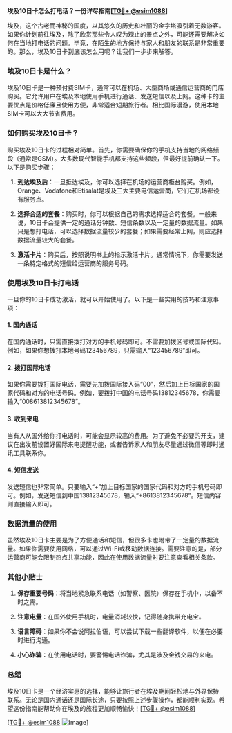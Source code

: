 **埃及10日卡怎么打电话？一份详尽指南[[TG💪+ @esim1088](https://t.me/s/esim1088)]**

埃及，这个古老而神秘的国度，以其悠久的历史和壮丽的金字塔吸引着无数游客。如果你计划前往埃及，除了欣赏那些令人叹为观止的景点之外，可能还需要解决如何在当地打电话的问题。毕竟，在陌生的地方保持与家人和朋友的联系是非常重要的。那么，埃及10日卡到底该怎么用呢？让我们一步步来解答。

### 埃及10日卡是什么？

埃及10日卡是一种预付费SIM卡，通常可以在机场、大型商场或通信运营商的门店购买。它允许用户在埃及本地使用手机进行通话、发送短信以及上网。这种卡的主要优点是价格低廉且使用方便，非常适合短期旅行者。相比国际漫游，使用本地SIM卡可以大大节省费用。

### 如何购买埃及10日卡？

购买埃及10日卡的过程相对简单。首先，你需要确保你的手机支持当地的网络频段（通常是GSM）。大多数现代智能手机都支持这些频段，但最好提前确认一下。以下是购买步骤：

1. **到达埃及后**：一旦抵达埃及，你可以选择在机场的运营商柜台购买。例如，Orange、Vodafone和Etisalat是埃及三大主要电信运营商，它们在机场都设有服务点。
   
2. **选择合适的套餐**：购买时，你可以根据自己的需求选择适合的套餐。一般来说，10日卡会提供一定的通话分钟数、短信条数以及一定量的数据流量。如果只是想打电话，可以选择数据流量较少的套餐；如果需要经常上网，则应选择数据流量较大的套餐。

3. **激活卡片**：购买后，按照说明书上的指示激活卡片。通常情况下，你需要发送一条特定格式的短信给运营商的服务号码。

### 使用埃及10日卡打电话

一旦你的10日卡成功激活，就可以开始使用了。以下是一些实用的技巧和注意事项：

#### 1. 国内通话
在国内通话时，只需直接拨打对方的手机号码即可。不需要加拨区号或国际代码。例如，如果你想拨打本地号码123456789，只需输入“123456789”即可。

#### 2. 拨打国际电话
如果你需要拨打国际电话，需要先加拨国际接入码“00”，然后加上目标国家的国家代码和对方的电话号码。例如，要拨打中国的电话号码13812345678，你需要输入“008613812345678”。

#### 3. 收到来电
当有人从国外给你打电话时，可能会显示较高的费用。为了避免不必要的开支，建议在出发前设置好国际来电提醒功能，或者告诉家人和朋友尽量通过微信等即时通讯工具联系你。

#### 4. 短信发送
发送短信也非常简单。只要输入“+”加上目标国家的国家代码和对方的手机号码即可。例如，发送短信到中国13812345678，输入“+8613812345678”。短信内容则直接输入即可。

### 数据流量的使用

虽然埃及10日卡主要是为了方便通话和短信，但很多卡也附带了一定量的数据流量。如果你需要使用网络，可以通过Wi-Fi或移动数据连接。需要注意的是，部分运营商可能会限制热点共享功能，因此在使用数据流量时要注意查看相关条款。

### 其他小贴士

1. **保存重要号码**：将当地紧急联系电话（如警察、医院）保存在手机中，以备不时之需。
   
2. **注意电量**：在国外使用手机时，电量消耗较快，记得随身携带充电宝。

3. **语言障碍**：如果你不会说阿拉伯语，可以尝试下载一些翻译软件，以便在必要时进行沟通。

4. **小心诈骗**：在使用电话时，要警惕电话诈骗，尤其是涉及金钱交易的来电。

### 总结

埃及10日卡是一个经济实惠的选择，能够让旅行者在埃及期间轻松地与外界保持联系。无论是国内通话还是国际长途，只要按照上述步骤操作，都能顺利实现。希望这份指南能帮助你在埃及的旅程更加顺畅愉快！[[TG💪+ @esim1088](https://t.me/s/esim1088)]

[[TG💪+ @esim1088](https://t.me/s/esim1088) ![Image](https://i.postimg.cc/4NQfJmqS/Snipaste-2025-05-13-00-14-12.png)]